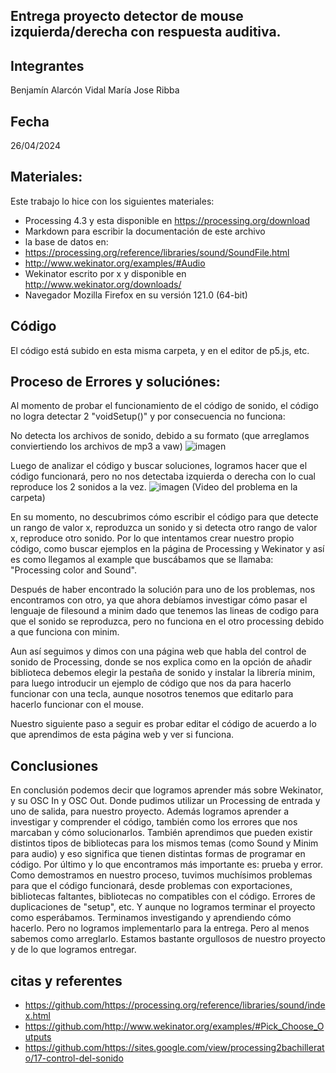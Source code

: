 
## Entrega proyecto detector de mouse izquierda/derecha con respuesta auditiva.

## Integrantes
Benjamín Alarcón Vidal
María Jose Ribba

## Fecha
26/04/2024

## Materiales:

Este trabajo lo hice con los siguientes materiales:

- Processing 4.3 y esta disponible en https://processing.org/download
- Markdown para escribir la documentación de este archivo
- la base de datos en:
- https://processing.org/reference/libraries/sound/SoundFile.html
- http://www.wekinator.org/examples/#Audio
- Wekinator escrito por x y disponible en http://www.wekinator.org/downloads/
- Navegador Mozilla Firefox en su versión 121.0 (64-bit)

## Código

El código está subido en esta misma carpeta, y en el editor de p5.js, etc.

## Proceso de Errores y soluciónes:

Al momento de probar el funcionamiento de el código de sonido, el código no logra detectar 2 "voidSetup()" y por consecuencia no funciona: 

No detecta los archivos de sonido, debido a su formato (que arreglamos conviertiendo los archivos de mp3 a vaw)
![imagen](https://github.com/GrimmUChile/audiv027-2024-1/assets/163590997/209b934a-55dd-49e9-a95b-c3ce96fb4359)

Luego de analizar el código y buscar soluciones, logramos hacer que el código funcionará, pero no nos detectaba izquierda o derecha con lo cual reproduce los 2 sonidos a la vez.
![imagen](https://github.com/GrimmUChile/audiv027-2024-1/assets/163590997/f82f6594-d6e5-4537-9333-a52bca96d16d)
(Video del problema en la carpeta)

En su momento, no descubrimos cómo escribir el código para que detecte un rango de valor x, reproduzca un sonido y si detecta otro rango de valor x, reproduce otro sonido. Por lo que intentamos crear nuestro propio código, como buscar ejemplos en la página de Processing y Wekinator y así es como llegamos al example que buscábamos que se llamaba: "Processing color and Sound". 

Después de haber encontrado la solución para uno de los problemas, nos encontramos con otro, ya que ahora debíamos investigar cómo pasar el lenguaje de filesound a minim dado que tenemos las lineas de codigo para que el sonido se reproduzca, pero no funciona en el otro processing debido a que funciona con minim. 

Aun así seguimos y dimos con una página web que habla del control de sonido de Processing, donde se nos explica como en la opción de añadir biblioteca debemos elegir la pestaña de sonido y instalar la librería minim, para luego introducir un ejemplo de código que nos da para hacerlo funcionar con una tecla, aunque nosotros tenemos que editarlo para hacerlo funcionar con el mouse. 

Nuestro siguiente paso a seguir es probar editar el código de acuerdo a lo que aprendimos de esta página web y ver si funciona. 

## Conclusiones

En conclusión podemos decir que logramos aprender más sobre Wekinator, y su OSC In y OSC Out. Donde pudimos utilizar un Processing de entrada y uno de salida, para nuestro proyecto. Además logramos aprender a investigar y comprender el código, también como los errores que nos marcaban y cómo solucionarlos. También aprendimos que pueden existir distintos tipos de bibliotecas para los mismos temas (como Sound y Minim para audio) y eso significa que tienen distintas formas de programar en código. Por último y lo que encontramos más importante es: prueba y error. Como demostramos en nuestro proceso, tuvimos muchísimos problemas para que el código funcionará, desde problemas con exportaciones, bibliotecas faltantes, bibliotecas no compatibles con el código. Errores de duplicaciones de "setup", etc. Y aunque no logramos terminar el proyecto como esperábamos. Terminamos investigando y aprendiendo cómo hacerlo. Pero no logramos implementarlo para la entrega. Pero al menos sabemos como arreglarlo. Estamos bastante orgullosos de nuestro proyecto y de lo que logramos entregar. 

## citas y referentes

- <https://github.com/>https://processing.org/reference/libraries/sound/index.html
- <https://github.com/>http://www.wekinator.org/examples/#Pick_Choose_Outputs
- <https://github.com/>https://sites.google.com/view/processing2bachillerato/17-control-del-sonido

